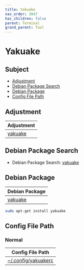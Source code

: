 ```yaml
---
title: Yakuake
nav_order: 3047
has_children: false
parent: Terminal
grand_parent: Tool
---
```



# Yakuake


## Subject

* [Adjustment](#adjustment)
* [Debian Package Search](#debian-package-search)
* [Debian Package](#debian-package)
* [Config File Path](#config-file-path)


## Adjustment

| Adjustment |
| --- |
| [yakuake](https://github.com/samwhelp/debian-adjustment/tree/main/prototype/tool/yakuake) |


## Debian Package Search

* Debian Package Search: [yakuake](https://packages.debian.org/search?searchon=names&keywords=yakuake)


## Debian Package

| Debian Package |
| --- |
| [yakuake](https://packages.debian.org/stable/yakuake) |

``` sh
sudo apt-get install yakuake
```


## Config File Path


### Normal

| Config File Path |
| --- |
| [~/.config/yakuakerc](https://github.com/samwhelp/debian-adjustment/blob/main/prototype/tool/yakuake/asset/overlay/etc/skel/.config/yakuakerc) |
